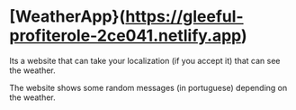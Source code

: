 # [WeatherApp}(https://gleeful-profiterole-2ce041.netlify.app)

Its a website that can take your localization (if you accept it) that can see the weather.

The website shows some random messages (in portuguese) depending on the weather.
